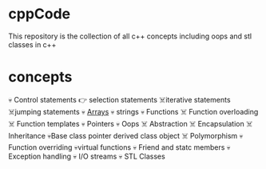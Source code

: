 # cppCode
This repository is the collection of all c++ concepts including oops and stl classes in c++

# concepts
:skull: Control statements
   :point_right:
   selection statements
   :skull_and_crossbones:iterative statements
   :skull_and_crossbones:jumping statements
:skull: [Arrays](https://github.com/shivank96/cppCode/tree/main/Arrays)
:skull: strings
:skull: Functions
   :skull_and_crossbones: Function overloading
   :skull_and_crossbones: Function templates
:skull: Pointers
:skull: Oops
   :skull_and_crossbones: Abstraction
   :skull_and_crossbones: Encapsulation
   :skull_and_crossbones: Inheritance
      :skull:Base class pointer derived class object
   :skull_and_crossbones: Polymorphism
      :skull:Function overriding
      :skull:virtual functions
:skull: Friend and statc members
:skull: Exception handling
:skull: I/O streams
:skull: STL Classes
